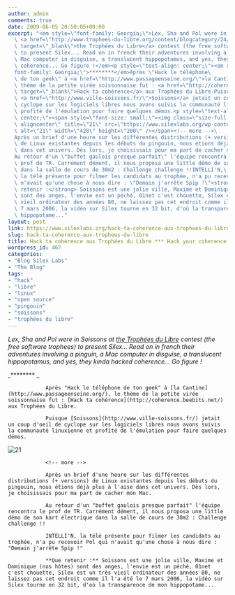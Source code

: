 ```yaml
---
author: admin
comments: true
date: 2009-06-05 20:50:05+00:00
excerpt: "<em style=\"font-family: Georgia;\">Lex, Sha and Pol were in Soissons at\
  \ <a href=\"http://www.trophees-du-libre.org/content/blogcategory/24/69/lang,en/\"\
  \ target=\"_blank\">the Trophées du Libre</a> contest (the free software trophees)\
  \ to present Silex... Read on in french their adventures involving a pinguin, a\
  \ Mac computer in disguise, a translucent hippopotamus, and yes, they kinda hacked\
  \ coherence... Go figure !</em><p style=\"text-align: center;\"><em style=\"\
  font-family: Georgia;\">********</em>Après \"Hack le téléphone\
  \ de ton geek\" à <a href=\"http://www.passageenseine.org/\">la Cantine</a>, le\
  \ thème de la petite virée soissonnaise fut : <a href=\"http://coherence.beebits.net/\"\
  \ target=\"_blank\">Hack ta cohérence</a> aux Trophées du Libre.Puisque\
  \ <a href=\"http://www.ville-soissons.fr/\">Soissons</a> jetait un coup d'oeil de\
  \ cyclope sur les logiciels libres nous avons suivis la communauté linuxienne et\
  \ profité de l'émulation pour faire quelques démos.<p style=\"text-align:\
  \ center;\"><span style=\"font-size: small;\"><img class=\"size-full wp-image-473\
  \ aligncenter\" title=\"21\" src=\"https://www.silexlabs.org/wp-content/uploads/2009/06/21.jpg\"\
  \ alt=\"21\" width=\"428\" height=\"200\" /></span><!-- more -->\
  Après un brief d'une heure sur les différentes distributions (+ versions)\
  \ de Linux existantes depuis les débuts du pingouin, nous étions déjà plus à l'aise\
  \ dans cet univers. Dès lors, je choisissais pour ma part de cacher mon Mac.\
  Au retour d'un \"buffet gaulois presque parfait\" l'équipe rencontra le\
  \ prof de TR. Carrément dément, il nous proposa une little démo de son kart électrique\
  \ dans la salle de cours de 30m2 : Challenge challenge !!INTELLI'N,\
  \ la télé présente pour filmer les candidats au trophée, n'a pu recevoir Pol qui\
  \ n'avait qu'une chose à nous dire : \"Demain j'arrête Spip !\"<strong>Que\
  \ retenir :</strong> Soissons est une jolie ville, Maxime et Dominique (nos hôtes)\
  \ sont des anges, l'envie est un péché, 01net c'est chouette, Silex est un très\
  \ vieil ordinateur des années 80, ne laissez pas cet endroit comme il l'a été le\
  \ 7 mars 2006, la vidéo sur Silex tourne en 32 bit, d'où la transparence de mon\
  \ hippopotame..."
layout: post
link: https://www.silexlabs.org/hack-ta-coherence-aux-trophees-du-libre/
slug: hack-ta-coherence-aux-trophees-du-libre
title: Hack ta cohérence aux Trophées du Libre *** Hack your coherence...
wordpress_id: 467
categories:
- "Blog Silex Labs"
- "The Blog"
tags:
- "hack"
- "libre"
- "linux"
- "open source"
- "pingouin"
- "soissons"
- "trophées du libre"
---
```


_Lex, Sha and Pol were in Soissons at [the Trophées du Libre](http://www.trophees-du-libre.org/content/blogcategory/24/69/lang,en/) contest (the free software trophees) to present Silex... Read on in french their adventures involving a pinguin, a Mac computer in disguise, a translucent hippopotamus, and yes, they kinda hacked coherence... Go figure !_


_********
				_

				Après "Hack le téléphone de ton geek" à [la Cantine](http://www.passageenseine.org/), le thème de la petite virée soissonnaise fut : [Hack ta cohérence](http://coherence.beebits.net/) aux Trophées du Libre.

				Puisque [Soissons](http://www.ville-soissons.fr/) jetait un coup d'oeil de cyclope sur les logiciels libres nous avons suivis la communauté linuxienne et profité de l'émulation pour faire quelques démos.


![21](https://www.silexlabs.org/wp-content/uploads/2009/06/21.jpg)


				<!-- more -->

				Après un brief d'une heure sur les différentes distributions (+ versions) de Linux existantes depuis les débuts du pingouin, nous étions déjà plus à l'aise dans cet univers. Dès lors, je choisissais pour ma part de cacher mon Mac.

				Au retour d'un "buffet gaulois presque parfait" l'équipe rencontra le prof de TR. Carrément dément, il nous proposa une little démo de son kart électrique dans la salle de cours de 30m2 : Challenge challenge !!

				INTELLI'N, la télé présente pour filmer les candidats au trophée, n'a pu recevoir Pol qui n'avait qu'une chose à nous dire : "Demain j'arrête Spip !"

				**Que retenir :** Soissons est une jolie ville, Maxime et Dominique (nos hôtes) sont des anges, l'envie est un péché, 01net c'est chouette, Silex est un très vieil ordinateur des années 80, ne laissez pas cet endroit comme il l'a été le 7 mars 2006, la vidéo sur Silex tourne en 32 bit, d'où la transparence de mon hippopotame...
